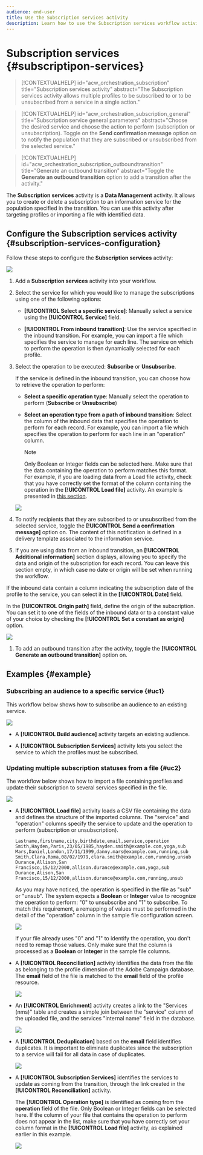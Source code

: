```yaml
---
audience: end-user
title: Use the Subscription services activity
description: Learn how to use the Subscription services workflow activity
---
```

# Subscription services {#subscriptipon-services}

>[!CONTEXTUALHELP]
>id="acw_orchestration_subscription"
>title="Subscription services activity"
>abstract="The Subscription services activity allows multiple profiles to be subscribed to or to be unsubscribed from a service in a single action."

>[!CONTEXTUALHELP]
>id="acw_orchestration_subscription_general"
>title="Subscription service general parameters"
>abstract="Choose the desired service and choose the action to perform (subscription or unsubscription). Toggle on the **Send confirmation message** option on to notify the population that they are subscribed or unsubscribed from the selected service."

>[!CONTEXTUALHELP]
>id="acw_orchestration_subscription_outboundtransition"
>title="Generate an outbound transition"
>abstract="Toggle the **Generate an outbound transition** option to add a transition after the activity."

The **Subscription services** activity is a **Data Management** activity. It allows you to create or delete a subscription to an information service for the population specified in the transition. You can use this activity after targeting profiles or importing a file with identified data.

## Configure the Subscription services activity {#subscription-services-configuration}

Follow these steps to configure the **Subscription services** activity:

![](../assets/workflow-subscription-service.png)

1. Add a **Subscription services** activity into your workflow.

1. Select the service for which you would like to manage the subscriptions using one of the following options:

    * **[!UICONTROL Select a specific service]**: Manually select a service using the **[!UICONTROL Service]** field.

    * **[!UICONTROL From inbound transition]**: Use the service specified in the inbound transition. For example, you can import a file which specifies the service to manage for each line. The service on which to perform the operation is then dynamically selected for each profile.

1. Select the operation to be executed: **Subscribe** or **Unsubscribe**. 

    If the service is defined in the inbound transition, you can choose how to retrieve the operation to perform:

    * **Select a specific operation type**: Manually select the operation to perform (**Subscribe** or **Unsubscribe**)

    * **Select an operation type from a path of inbound transition**: Select the column of the inbound data that specifies the operation to perform for each record. For example, you can import a file which specifies the operation to perform for each line in an "operation" column.

      >[!NOTE]
      >
      >Only Boolean or Integer fields can be selected here. Make sure that the data containing the operation to perform matches this format. For example, if you are loading data from a Load file activity, check that you have correctly set the format of the column containing the operation in the **[!UICONTROL Load file]** activity. An example is presented in [this section](#uc2).

    ![](../assets/workflow-subscription-service-inbound.png)

1. To notify recipients that they are subscribed to or unsubscribed from the selected service, toggle the **[!UICONTROL Send a confirmation message]** option on. The content of this notification is defined in a delivery template associated to the information service.

1. If you are using data from an inbound transition, an **[!UICONTROL Additional information]** section displays, allowing you to specify the data and origin of the subscription for each record. You can leave this section empty, in which case no date or origin will be set when running the workflow.

  If the inbound data contain a column indicating the subscription date of the profile to the service, you can select it in the **[!UICONTROL Date]** field.

  In the **[!UICONTROL Origin path]** field, define the origin of the subscription. You can set it to one of the fields of the inbound data or to a constant value of your choice by checking the **[!UICONTROL Set a constant as origin]** option. 

  ![](../assets/workflow-subscription-service-additional.png)

1. To add an outbound transition after the activity, toggle the **[!UICONTROL Generate an outbound transition]** option on.

## Examples {#example}

### Subscribing an audience to a specific service {#uc1}

This workflow below shows how to subscribe an audience to an existing service.

![](../assets/workflow-subscription-service-uc1.png)

* A **[!UICONTROL Build audience]** activity targets an existing audience.

* A **[!UICONTROL Subscription Services]** activity lets you select the service to which the profiles must be subscribed.

### Updating multiple subscription statuses from a file {#uc2}

The workflow below shows how to import a file containing profiles and update their subscription to several services specified in the file.

![](../assets/workflow-subscription-service-uc2.png)

* A **[!UICONTROL Load file]** activity loads a CSV file containing the data and defines the structure of the imported columns. The "service" and "operation" columns specify the service to update and the operation to perform (subscription or unsubscription).

  ```
  Lastname,firstname,city,birthdate,email,service,operation
  Smith,Hayden,Paris,23/05/1985,hayden.smith@example.com,yoga,sub
  Mars,Daniel,London,17/11/1999,danny.mars@example.com,running,sub
  Smith,Clara,Roma,08/02/1979,clara.smith@example.com,running,unsub
  Durance,Allison,San Francisco,15/12/2000,allison.durance@example.com,yoga,sub
  Durance,Alison,San Francisco,15/12/2000,allison.durance@example.com,running,unsub
  ```

  As you may have noticed, the operation is specified in the file as "sub" or "unsub". The system expects a **Boolean** or **Integer** value to recognize the operation to perform: "0" to unsubscribe and "1" to subscribe. To match this requirement, a remapping of values must be performed in the detail of the "operation" column in the sample file configuration screen.

  ![](../assets/workflow-subscription-service-uc2-mapping.png)

  If your file already uses "0" and "1" to identify the operation, you don't need to remap those values. Only make sure that the column is processed as a **Boolean** or **Integer** in the sample file columns.

* A **[!UICONTROL Reconciliation]** activity identifies the data from the file as belonging to the profile dimension of the Adobe Campaign database. The **email** field of the file is matched to the **email** field of the profile resource.

  ![](../assets/workflow-subscription-service-uc2-enrichment.png)

* An **[!UICONTROL Enrichment]** activity creates a link to the "Services (nms)" table and creates a simple join between the "service" column of the uploaded file, and the services "internal name" field in the database.

    ![](../assets/workflow-subscription-service-uc2-enrichment.png)

* A **[!UICONTROL Deduplication]** based on the **email** field identifies duplicates. It is important to eliminate duplicates since the subscription to a service will fail for all data in case of duplicates.

  ![](../assets/workflow-subscription-service-uc2-dedup.png)
  
* A **[!UICONTROL Subscription Services]** identifies the services to update as coming from the transition, through the link created in the **[!UICONTROL Reconciliation]** activity.

  The **[!UICONTROL Operation type]** is identified as coming from the **operation** field of the file. Only Boolean or Integer fields can be selected here. If the column of your file that contains the operation to perform does not appear in the list, make sure that you have correctly set your column format in the **[!UICONTROL Load file]** activity, as explained earlier in this example.

  ![](../assets/workflow-subscription-service-uc2-subscription.png)
